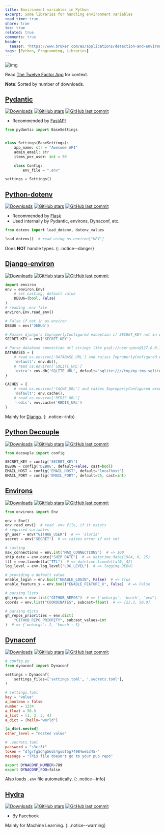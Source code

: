 ```yaml
---
title: Environment variables in Python
excerpt: Some libraries for handling environment variables
read_time: true
share: true
toc: true
related: true
comments: true
header:
  teaser: "https://www.bruker.com/es/applications/detection-and-environmental/environmental/_jcr_content/teaserImage.coreimg.jpeg/1597140428584/nature-environmental-grass-bird.jpeg"
tags: [Python, Programming, Libraries]
---
```


![img](https://www.bruker.com/es/applications/detection-and-environmental/environmental/_jcr_content/teaserImage.coreimg.jpeg/1597140428584/nature-environmental-grass-bird.jpeg)

Read [The Twelve Factor App](https://12factor.net/config) for context.

**Note**: Sorted by number of downloads.

## [Pydantic](https://pydantic-docs.helpmanual.io/)

[![Downloads](https://img.shields.io/pypi/dw/pydantic)](https://pypi.org/project/pydantic/)
[![GitHub stars](https://img.shields.io/github/stars/samuelcolvin/pydantic.svg?style=social)](https://github.com/samuelcolvin/pydantic)
[![GitHub last commit](https://img.shields.io/github/last-commit/samuelcolvin/pydantic)](https://github.com/samuelcolvin/pydantic)

- Recommended by [FastAPI](https://fastapi.tiangolo.com/advanced/settings/#the-env-file)

```python
from pydantic import BaseSettings


class Settings(BaseSettings):
    app_name: str = "Awesome API"
    admin_email: str
    items_per_user: int = 50

    class Config:
        env_file = ".env"

settings = Settings()
```

## [Python-dotenv](https://saurabh-kumar.com/python-dotenv/)

[![Downloads](https://img.shields.io/pypi/dw/python-dotenv)](https://pypi.org/project/python-dotenv/)
[![GitHub stars](https://img.shields.io/github/stars/theskumar/python-dotenv.svg?style=social)](https://github.com/theskumar/python-dotenv)
[![GitHub last commit](https://img.shields.io/github/last-commit/theskumar/python-dotenv)](https://github.com/theskumar/python-dotenv)

- Recommended by [Flask](https://flask.palletsprojects.com/en/2.0.x/cli/#environment-variables-from-dotenv)
- Used internally by Pydantic, environs, Dynaconf, etc.

```python
from dotenv import load_dotenv, dotenv_values

load_dotenv()  # read using os.environ["KEY"]
```

Does **NOT** handle types.
{: .notice--danger}

## [Django-environ](https://django-environ.readthedocs.io/en/latest/)

[![Downloads](https://img.shields.io/pypi/dw/django-environ)](https://pypi.org/project/django-environ/)
[![GitHub stars](https://img.shields.io/github/stars/joke2k/django-environ.svg?style=social)](https://github.com/joke2k/django-environ)
[![GitHub last commit](https://img.shields.io/github/last-commit/joke2k/django-environ)](https://github.com/joke2k/django-environ)

```python
import environ
env = environ.Env(
    # set casting, default value
    DEBUG=(bool, False)
)
# reading .env file
environ.Env.read_env()

# False if not in os.environ
DEBUG = env('DEBUG')

# Raises django's ImproperlyConfigured exception if SECRET_KEY not in os.environ
SECRET_KEY = env('SECRET_KEY')

# Parse database connection url strings like psql://user:pass@127.0.0.1:8458/db
DATABASES = {
    # read os.environ['DATABASE_URL'] and raises ImproperlyConfigured exception if not found
    'default': env.db(),
    # read os.environ['SQLITE_URL']
    'extra': env.db('SQLITE_URL', default='sqlite:////tmp/my-tmp-sqlite.db')
}

CACHES = {
    # read os.environ['CACHE_URL'] and raises ImproperlyConfigured exception if not found
    'default': env.cache(),
    # read os.environ['REDIS_URL']
    'redis': env.cache('REDIS_URL')
}
```

Mainly for [Django](https://www.djangoproject.com/).
{: .notice--info}

## [Python Decouple](https://github.com/henriquebastos/python-decouple)

[![Downloads](https://img.shields.io/pypi/dw/python-decouple)](https://pypi.org/project/python-decouple/)
[![GitHub stars](https://img.shields.io/github/stars/henriquebastos/python-decouple.svg?style=social)](https://github.com/henriquebastos/python-decouple)
[![GitHub last commit](https://img.shields.io/github/last-commit/henriquebastos/python-decouple)](https://github.com/henriquebastos/python-decouple)

```python
from decouple import config

SECRET_KEY = config('SECRET_KEY')
DEBUG = config('DEBUG', default=False, cast=bool)
EMAIL_HOST = config('EMAIL_HOST', default='localhost')
EMAIL_PORT = config('EMAIL_PORT', default=25, cast=int)
```

## [Environs](https://github.com/sloria/environs)

[![Downloads](https://img.shields.io/pypi/dw/environs)](https://pypi.org/project/environs/)
[![GitHub stars](https://img.shields.io/github/stars/sloria/environs.svg?style=social)](https://github.com/sloria/environs)
[![GitHub last commit](https://img.shields.io/github/last-commit/sloria/environs)](https://github.com/sloria/environs)

```python
from environs import Env

env = Env()
env.read_env()  # read .env file, if it exists
# required variables
gh_user = env("GITHUB_USER")  # => 'sloria'
secret = env("SECRET")  # => raises error if not set

# casting
max_connections = env.int("MAX_CONNECTIONS")  # => 100
ship_date = env.date("SHIP_DATE")  # => datetime.date(1984, 6, 25)
ttl = env.timedelta("TTL")  # => datetime.timedelta(0, 42)
log_level = env.log_level("LOG_LEVEL")  # => logging.DEBUG

# providing a default value
enable_login = env.bool("ENABLE_LOGIN", False)  # => True
enable_feature_x = env.bool("ENABLE_FEATURE_X", False)  # => False

# parsing lists
gh_repos = env.list("GITHUB_REPOS")  # => ['webargs', 'konch', 'ped']
coords = env.list("COORDINATES", subcast=float)  # => [23.3, 50.0]

# parsing dicts
gh_repos_priorities = env.dict(
    "GITHUB_REPO_PRIORITY", subcast_values=int
)  # => {'webargs': 2, 'konch': 3}
```

## [Dynaconf](https://www.dynaconf.com/)

[![Downloads](https://img.shields.io/pypi/dw/dynaconf)](https://pypi.org/project/dynaconf/)
[![GitHub stars](https://img.shields.io/github/stars/rochacbruno/dynaconf.svg?style=social)](https://github.com/rochacbruno/dynaconf)
[![GitHub last commit](https://img.shields.io/github/last-commit/rochacbruno/dynaconf)](https://github.com/rochacbruno/dynaconf)

```python
# config.py
from dynaconf import Dynaconf

settings = Dynaconf(
    settings_files=['settings.toml', '.secrets.toml'],
)
```

```toml
# settings.toml
key = "value"
a_boolean = false
number = 1234
a_float = 56.8
a_list = [1, 2, 3, 4]
a_dict = {hello="world"}

[a_dict.nested]
other_level = "nested value"
```

```toml
# .secrets.toml
password = "s3cr3t"
token = "dfgrfg5d4g56ds4gsdf5g74984we5345-"
message = "This file doesn't go to your pub repo"
```

```bash
export DYNACONF_NUMBER=789
export DYNACONF_FOO=false
```

Also loads `.env` file automatically.
{: .notice--info}

## [Hydra](https://hydra.cc/)

[![Downloads](https://img.shields.io/pypi/dw/hydra-core)](https://pypi.org/project/hydra-core/)
[![GitHub stars](https://img.shields.io/github/stars/facebookresearch/hydra.svg?style=social)](https://github.com/facebookresearch/hydra)
[![GitHub last commit](https://img.shields.io/github/last-commit/facebookresearch/hydra)](https://github.com/facebookresearch/hydra)

- By Facebook

Mainly for Machine Learning.
{: .notice--warning}

